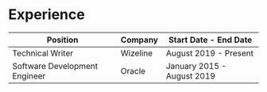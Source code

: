 # Experience

| Position      | Company | Start Date - End Date |
| ----------- | ----------- | ----------- |
| Technical Writer | Wizeline      | August 2019 - Present       |
| Software Development Engineer | Oracle  | January 2015 - August 2019        |
